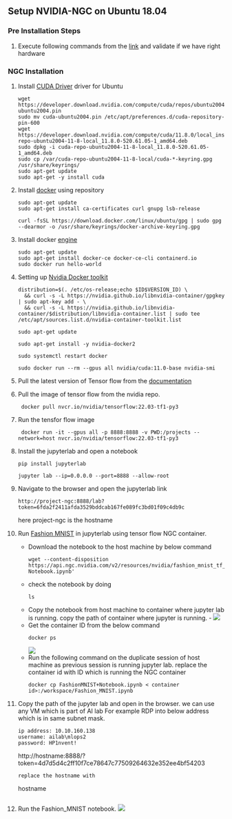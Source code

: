 ## Setup NVIDIA-NGC on Ubuntu 18.04

### Pre Installation Steps
1. Execute following commands from the [link](https://docs.nvidia.com/cuda/cuda-installation-guide-linux/index.html#pre-installation-actions) and validate if we have right hardware

### NGC Installation
1.  Install  [CUDA Driver](https://developer.nvidia.com/cuda-downloads?target_os=Linux&target_arch=x86_64&Distribution=Ubuntu&target_version=20.04&target_type=deb_local) driver for Ubuntu
    ```
    wget https://developer.download.nvidia.com/compute/cuda/repos/ubuntu2004/x86_64/cuda-ubuntu2004.pin
    sudo mv cuda-ubuntu2004.pin /etc/apt/preferences.d/cuda-repository-pin-600
    wget https://developer.download.nvidia.com/compute/cuda/11.8.0/local_installers/cuda-repo-ubuntu2004-11-8-local_11.8.0-520.61.05-1_amd64.deb
    sudo dpkg -i cuda-repo-ubuntu2004-11-8-local_11.8.0-520.61.05-1_amd64.deb
    sudo cp /var/cuda-repo-ubuntu2004-11-8-local/cuda-*-keyring.gpg /usr/share/keyrings/
    sudo apt-get update
    sudo apt-get -y install cuda
    ```

2. Install [docker](https://docs.docker.com/engine/install/ubuntu/#:~:text=from%20the%20repository.-,Set%20up%20the%20repository,-Update%20the%20apt) using repository
    ```
    sudo apt-get update
    sudo apt-get install ca-certificates curl gnupg lsb-release
    ```
    ```
    curl -fsSL https://download.docker.com/linux/ubuntu/gpg | sudo gpg --dearmor -o /usr/share/keyrings/docker-archive-keyring.gpg
    ```

3. Install docker [engine](https://docs.docker.com/engine/install/ubuntu/#:~:text=list%20%3E%20/dev/null-,Install%20Docker%20Engine,-Update%20the%20apt)
    ```
    sudo apt-get update
    sudo apt-get install docker-ce docker-ce-cli containerd.io
    sudo docker run hello-world
    ```

4. Setting up [Nvidia Docker toolkit](https://docs.nvidia.com/datacenter/cloud-native/container-toolkit/install-guide.html#:~:text=post%2Dinstall%20actions.-,Setting%20up%20NVIDIA%20Container%20Toolkit,%C2%B6,-Setup%20the%20stable)
    ```
    distribution=$(. /etc/os-release;echo $ID$VERSION_ID) \
      && curl -s -L https://nvidia.github.io/libnvidia-container/gpgkey | sudo apt-key add - \
      && curl -s -L https://nvidia.github.io/libnvidia-container/$distribution/libnvidia-container.list | sudo tee /etc/apt/sources.list.d/nvidia-container-toolkit.list
    ```
    ```
    sudo apt-get update
    ```
    ```
    sudo apt-get install -y nvidia-docker2
    ```
    ```
    sudo systemctl restart docker
    ```
    ```
    sudo docker run --rm --gpus all nvidia/cuda:11.0-base nvidia-smi
    ```
    
5. Pull the latest version of Tensor flow from the [documentation](https://catalog.ngc.nvidia.com/orgs/nvidia/containers/tensorflow)

6. Pull the image of tensor flow from the nvidia repo.
    ```
     docker pull nvcr.io/nvidia/tensorflow:22.03-tf1-py3
    ```
7. Run the tensfor flow image 
    ```
     docker run -it --gpus all -p 8888:8888 -v PWD:/projects --network=host nvcr.io/nvidia/tensorflow:22.03-tf1-py3
    ```
8. Install the jupyterlab and open a notebook
    ```
    pip install jupyterlab

    jupyter lab --ip=0.0.0.0 --port=8888 --allow-root
    ```
9. Navigate to the browser and open the jupyterlab link
    ```
    http://project-ngc:8888/lab?token=6fda2f2411afda3529bddcab167fe089fc3bd01f09c4db9c
    ```
    here project-ngc is the hostname
10. Run [Fashion MNIST](https://catalog.ngc.nvidia.com/orgs/nvidia/resources/fashion_mnist_tf_example/version/1.0/files/FashionMNIST%20Notebook.ipynb) in jupyterlab using tensor flow NGC container.
    - Download the notebook to the host machine by below command
        ```
        wget --content-disposition https://api.ngc.nvidia.com/v2/resources/nvidia/fashion_mnist_tf_example/versions/1.0/files/'FashionMNIST Notebook.ipynb'
        ```
    - check the notebook by doing 
        ```
        ls
        ```
    - Copy the notebook from host machine to container where jupyter lab is running.
        copy the path of container where jupyter is running.
            - ![](NGC/2022-03-15-15-17-35.png)
    - Get the container ID from the below command
        ``` 
        docker ps
        ```
        ![](NGC/2022-03-15-15-18-30.png)
    - Run the following command on the duplicate session of host machine as previous session is running jupyter lab. replace the container id with ID which is running the NGC container
        ```
        docker cp FashionMNIST+Notebook.ipynb < container id>:/workspace/Fashion_MNIST.ipynb
        ```
11. Copy the path of the jupyter lab and open in the browser. we can use any VM which is part of AI lab For example RDP into below address which is in same subnet mask.
    ```
    ip address: 10.10.160.138
    username: ailab\mlops2
    password: HP1nvent!
    ```
    http://hostname:8888/?token=4d7d5d4c2ff10f7ce78647c77509264632e352ee4bf54203
    ```
    replace the hostname with
    ```
    hostname
    ```
12. Run the Fashion_MNIST notebook.
    ![](NGC/2022-03-16-11-22-08.png)